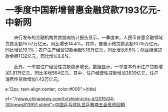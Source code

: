 # 一季度中国新增普惠金融贷款7193亿元-中新网

　　央行发布的金融机构贷款投向统计报告显示，一季度末，人民币普惠金融领域贷款余额15.57万亿元，同比增长14.4%。其中，普惠小微贷款余额10.05万亿元，同比增长19.1%；农户生产经营贷款余额5.18万亿元，同比增长6.6%；创业担保贷款余额1132亿元，同比增长8.6%。

　　此外，一季度住户经营性贷款稳步增长。数据显示，一季度本外币住户贷款增加1.81万亿元，同比多增564亿元。其中，住户经营性贷款增加3839亿元，住户消费性贷款增加1.43万亿元。

e:12px; text-align:center; color:#000">{title}

ef="//www.chinanews.com/ty/shipin/cns-d/2019/04-30/news813951.shtml">中国乒乓球队世乒赛摘五金班师回朝
